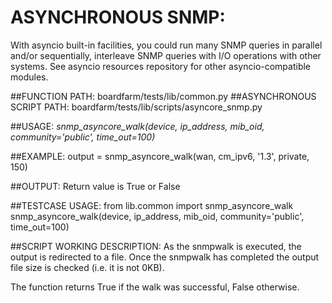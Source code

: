 ASYNCHRONOUS SNMP:
==================

With asyncio built-in facilities, you could run many SNMP queries in parallel and/or sequentially, interleave SNMP queries with I/O operations with other systems. See asyncio resources repository for other asyncio-compatible modules.

##FUNCTION PATH: boardfarm/tests/lib/common.py
##ASYNCHRONOUS SCRIPT PATH: boardfarm/tests/lib/scripts/asyncore_snmp.py

##USAGE:
*snmp_asyncore_walk(device, ip_address, mib_oid, community='public', time_out=100)*

##EXAMPLE:
output = snmp_asyncore_walk(wan, cm_ipv6, '1.3', private, 150)

##OUTPUT:
Return value is True or False

##TESTCASE USAGE:
from lib.common import snmp_asyncore_walk
snmp_asyncore_walk(device, ip_address, mib_oid, community='public', time_out=100)

##SCRIPT WORKING DESCRIPTION:
As the snmpwalk is executed, the output is redirected to a file. Once the snmpwalk has completed the output file size is checked (i.e. it is not 0KB).

The function returns True if the walk was successful, False otherwise.
